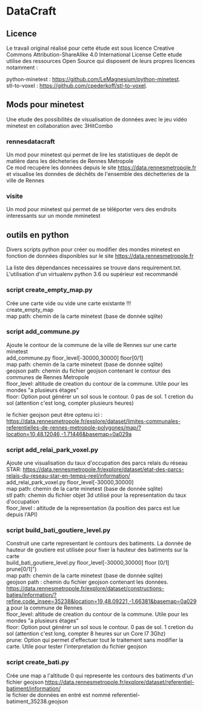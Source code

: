 # DataCraft


## Licence
Le travail original réalisé pour cette étude est sous licence Creative Commons Attribution-ShareAlike 4.0 International License
Cette etude utilise des ressources Open Source qui disposent de leurs propres licences notamment :  

python-minetest : https://github.com/LeMagnesium/python-minetest.  
stl-to-voxel : https://github.com/cpederkoff/stl-to-voxel.  


## Mods pour minetest

Une etude des possibilités de visualisation de données avec le jeu vidéo minetest en collaboration avec 3HitCombo

### rennesdatacraft

Un mod pour minetest qui permet de lire les statistiques de depôt de matière dans les décheteries de Rennes Metropole  
Ce mod recupère les données depuis le site https://data.rennesmetropole.fr et visualise les données de déchêts de l'ensemble des déchetteries de la ville de Rennes  


### visite

Un mod pour minetest qui permet de se téléporter vers des endroits interessants sur un monde mminetest  

## outils en python
Divers scripts python pour créer ou modifier des mondes minetest en fonction de données disponibles sur le site https://data.rennesmetropole.fr  

La liste des dépendances necessaires se trouve dans requirement.txt. L'utilisation d'un virtualenv python 3.6 ou supérieur est recommandé  

### script create_empty_map.py
Crée une carte vide ou vide une carte existante !!!  
create_empty_map <map path>  
map path: chemin de la carte minetest (base de donnée sqlite)  

### script add_commune.py
Ajoute le contour de la commune de la ville de Rennes sur une carte minetest  
add_commune.py <map path> <geojson path> floor_level[-30000,30000] floor[0/1]  
map path: chemin de la carte minetest (base de donnée sqlite)  
geojson path: chemin du fichier geojson contenant le contour des communes de Rennes Metropole  
floor_level: altitude de creation du contour de la commune. Utile pour les mondes "a plusieurs étages"  
floor: Option pout générer un sol sous le contour. 0 pas de sol. 1 cretion du sol (attention c'est long, compter plusieurs heures)  

le fichier geojson peut être optenu ici : https://data.rennesmetropole.fr/explore/dataset/limites-communales-referentielles-de-rennes-metropole-polygones/map/?location=10,48.12046,-1.71446&basemap=0a029a  


###  script add_relai_park_voxel.py
Ajoute une visualisation du taux d'occupation des parcs relais du réseau STAR: https://data.rennesmetropole.fr/explore/dataset/etat-des-parcs-relais-du-reseau-star-en-temps-reel/information/  
add_relai_park_voxel.py <map path> <stl path> floor_level[-30000,30000]  
map path: chemin de la carte minetest (base de donnée sqlite)  
stl path: chemin du fichier objet 3d utilisé pour la representation du taux d'occupation  
floor_level : altitude de la representation (la position des parcs est lue depuis l'API)  

###  script build_bati_goutiere_level.py
Construit une carte representant le contours des batiments. La donnée de hauteur de goutiere est utilisée pour fixer la hauteur des batiments sur la carte  
build_bati_goutiere_level.py <map path> <geojson path> floor_level[-30000,30000] floor [0/1] prune[0/1]")  
map path: chemin de la carte minetest (base de donnée sqlite)  
geojson path : chemin du fichier geojson contenant les données. https://data.rennesmetropole.fr/explore/dataset/constructions-baties/information/?refine.code_insee=35238&location=19,48.09221,-1.66381&basemap=0a029a pour la commune de Rennes  
floor_level: altitude de creation du contour de la commune. Utile pour les mondes "a plusieurs étages"  
floor: Option pout générer un sol sous le contour. 0 pas de sol. 1 cretion du sol (attention c'est long, compter 8 heures sur un Core I7 3Ghz)  
prune: Option qui permet d'effectuer tout le traitement sans modifier la carte. Utile pour tester l'interpretation du fichier geojson  

### script create_bati.py
Crée une map a l'altitude 0 qui represente les contours des batiments d'un fichier geojson https://data.rennesmetropole.fr/explore/dataset/referentiel-batiment/information/  
le fichier de données en entré est nommé referentiel-batiment_35238.geojson  

